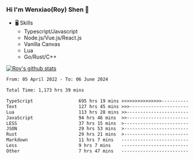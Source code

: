 ### Hi I'm Wenxiao(Roy) Shen 👋
- 🖥 Skills
  - Typescript/Javascript
  - Node.js/Vue.js/React.js
  - Vanilla Canvas
  - Lua
  - Go/Rust/C++

[![Roy's github stats](https://github-readme-stats.vercel.app/api?username=RoyShen12&show_icons=true&theme=radical&hide=prs,contribs)](https://github.com/anuraghazra/github-readme-stats)
<!--START_SECTION:waka-->

```txt
From: 05 April 2022 - To: 06 June 2024

Total Time: 1,173 hrs 39 mins

TypeScript                 695 hrs 19 mins >>>>>>>>>>>>>>>----------   58.85 %
Text                       127 hrs 45 mins >>>----------------------   10.81 %
Lua                        113 hrs 28 mins >>-----------------------   09.61 %
JavaScript                 94 hrs 46 mins  >>-----------------------   08.02 %
LESS                       37 hrs 15 mins  >------------------------   03.15 %
JSON                       29 hrs 53 mins  >------------------------   02.53 %
Rust                       29 hrs 21 mins  >------------------------   02.48 %
Markdown                   11 hrs 7 mins   -------------------------   00.94 %
Less                       9 hrs 7 mins    -------------------------   00.77 %
Other                      7 hrs 47 mins   -------------------------   00.66 %
```

<!--END_SECTION:waka-->
